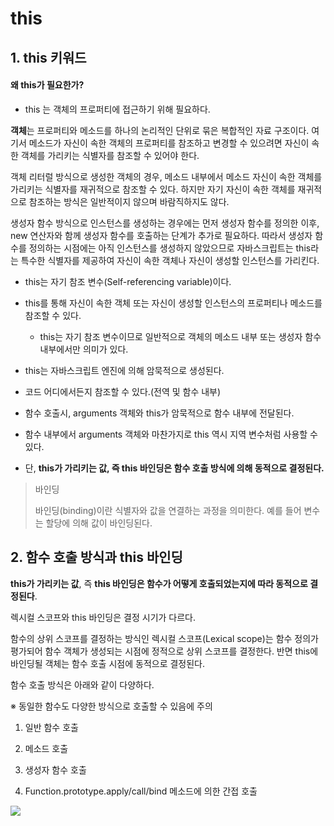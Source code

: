 # this

## 1. this 키워드

#### 왜 this가 필요한가?

- this 는 객체의 프로퍼티에 접근하기 위해 필요하다.



**객체**는 프로퍼티와 메소드를 하나의 논리적인 단위로 묶은 복합적인 자료 구조이다.  여기서 메소드가 자신이 속한 객체의 프로퍼티를 참조하고 변경할 수 있으려면 자신이 속한 객체를 가리키는 식별자를 참조할 수 있어야 한다.

객체 리터럴 방식으로 생성한 객체의 경우, 메소드 내부에서 메소드 자신이 속한 객체를 가리키는 식별자를 재귀적으로 참조할 수 있다. 하지만 자기 자신이 속한 객체를 재귀적으로 참조하는 방식은 일반적이지 않으며 바람직하지도 않다. 

생성자 함수 방식으로 인스턴스를 생성하는 경우에는 먼저 생성자 함수를 정의한 이후, new 연산자와 함께 생성자 함수를 호출하는 단계가 추가로 필요하다. 따라서 생성자 함수를 정의하는 시점에는 아직 인스턴스를 생성하지 않았으므로 자바스크립트는 this라는 특수한 식별자를 제공하여 자신이 속한 객체나 자신이 생성할 인스턴스를 가리킨다.

- this는 자기 참조 변수(Self-referencing variable)이다.
- this를 통해 자신이 속한 객체 또는 자신이 생성할 인스턴스의 프로퍼티나 메소드를 참조할 수 있다.
  - this는 자기 참조 변수이므로 일반적으로 객체의 메소드 내부 또는 생성자 함수 내부에서만 의미가 있다.

- this는 자바스크립트 엔진에 의해 암묵적으로 생성된다.
- 코드 어디에서든지 참조할 수 있다.(전역 및 함수 내부)
- 함수 호출시, arguments 객체와 this가 암묵적으로 함수 내부에 전달된다.
- 함수 내부에서 arguments 객체와 마찬가지로 this 역시 지역 변수처럼 사용할 수 있다.
- 단, **this가 가리키는 값, 즉 this 바인딩은 함수 호출 방식에 의해 동적으로 결정된다.**



> 바인딩
>
> 바인딩(binding)이란 식별자와 값을 연결하는 과정을 의미한다. 예를 들어 변수는 할당에 의해 값이 바인딩된다.





## 2. 함수 호출 방식과 this 바인딩

**this가 가리키는 값**, 즉 **this 바인딩은 함수가 어떻게 호출되었는지에 따라 동적으로 결정된다**.



렉시컬 스코프와 this 바인딩은 결정 시기가 다르다.

함수의 상위 스코프를 결정하는 방식인 렉시컬 스코프(Lexical scope)는 함수 정의가 평가되어 함수 객체가 생성되는 시점에 정적으로 상위 스코프를 결정한다. 반면 this에 바인딩될 객체는 함수 호출 시점에 동적으로 결정된다.



함수 호출 방식은 아래와 같이 다양하다.

※ 동일한 함수도 다양한 방식으로 호출할 수 있음에 주의

1. 일반 함수 호출

2. 메소드 호출

3. 생성자 함수 호출

4. Function.prototype.apply/call/bind 메소드에 의한 간접 호출



![](C:\Users\soarm\Downloads\this.jpg)

